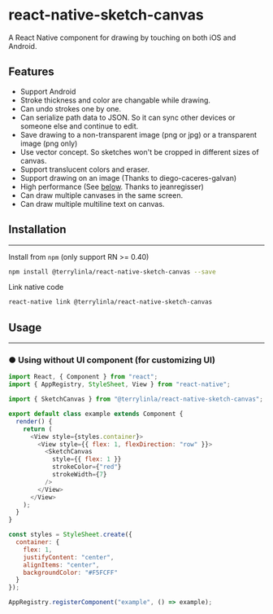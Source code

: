 # react-native-sketch-canvas

A React Native component for drawing by touching on both iOS and Android.

## Features

- Support Android
- Stroke thickness and color are changable while drawing.
- Can undo strokes one by one.
- Can serialize path data to JSON. So it can sync other devices or someone else and continue to edit.
- Save drawing to a non-transparent image (png or jpg) or a transparent image (png only)
- Use vector concept. So sketches won't be cropped in different sizes of canvas.
- Support translucent colors and eraser.
- Support drawing on an image (Thanks to diego-caceres-galvan)
- High performance (See [below](#Performance). Thanks to jeanregisser)
- Can draw multiple canvases in the same screen.
- Can draw multiple multiline text on canvas.

## Installation

---

Install from `npm` (only support RN >= 0.40)

```bash
npm install @terrylinla/react-native-sketch-canvas --save
```

Link native code

```bash
react-native link @terrylinla/react-native-sketch-canvas
```

## Usage

---

### ● Using without UI component (for customizing UI)

```javascript
import React, { Component } from "react";
import { AppRegistry, StyleSheet, View } from "react-native";

import { SketchCanvas } from "@terrylinla/react-native-sketch-canvas";

export default class example extends Component {
  render() {
    return (
      <View style={styles.container}>
        <View style={{ flex: 1, flexDirection: "row" }}>
          <SketchCanvas
            style={{ flex: 1 }}
            strokeColor={"red"}
            strokeWidth={7}
          />
        </View>
      </View>
    );
  }
}

const styles = StyleSheet.create({
  container: {
    flex: 1,
    justifyContent: "center",
    alignItems: "center",
    backgroundColor: "#F5FCFF"
  }
});

AppRegistry.registerComponent("example", () => example);
```

